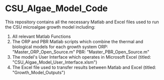 # CSU_Algae_Model_Code
This repository contains all the necessary Matlab and Excel files used to run the CSU microalgae growth model including:

1) All relevant Matlab Functions
2) The ORP and PBR Matlab scripts which combine the thermal and biological models for each growth system
      ORP: "Master_ORP_Open_Source.m"
      PBR: "Master_PBR_Open_Source.m"
3) The model's User Interface which operates in Microsoft Excel (titled: "CSU_Algae_Model_User_Interface.xlsm")
4) The Excel file used to transfer results between Matlab and Excel (titled: "Growth_Model_Outputs")


